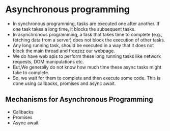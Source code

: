 # Asynchronous programming

- In synchronous programming, tasks are executed one after another. If one task takes a long time, it blocks the subsequent tasks.
- In asynchronous programming, a task that takes time to complete (e.g., fetching data from a server) does not block the execution of other tasks.
- Any long running task, should be executed in a way that it does not block the main thread and freezez our webpage.
- We do have web apis to perform these long running tasks like network requests, DOM manipulations etc.
- But,We generally do not know how much time these async tasks might take to complete.
- So, we wait for them to complete and then execute some code. This is done using callbacks, promises and async await.

## Mechanisms for Asynchronous Programming

- Callbacks
- Promises
- Async await
